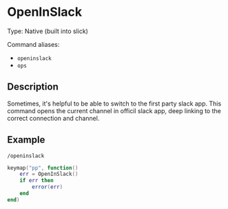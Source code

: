 # OpenInSlack

Type: Native (built into slick)

Command aliases:
- `openinslack`
- `ops`

## Description

Sometimes, it's helpful to be able to switch to the first party slack app. This command opens the
current channel in officil slack app, deep linking to the correct connection and channel.

## Example

`/openinslack`

```lua
keymap("pp", function()
	err = OpenInSlack()
	if err then
		error(err)
	end
end)
```
